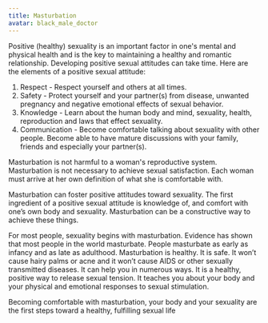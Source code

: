 ```yaml
---
title: Masturbation
avatar: black_male_doctor
---
```


Positive (healthy) sexuality is an important factor in one's mental and
physical health and is the key to maintaining a healthy and romantic
relationship. Developing positive sexual attitudes can take time. Here
are the elements of a positive sexual attitude:

1. Respect - Respect yourself and others at all times.
2. Safety - Protect yourself and your partner(s) from disease, unwanted
   pregnancy and negative emotional effects of sexual behavior.
3. Knowledge - Learn about the human body and mind, sexuality, health,
   reproduction and laws that effect sexuality.
4. Communication - Become comfortable talking about sexuality with other
   people. Become able to have mature discussions with your family,
   friends and especially your partner(s).

Masturbation is not harmful to a woman's reproductive system.
Masturbation is not necessary to achieve sexual satisfaction. Each woman
must arrive at her own definition of what she is comfortable with.

Masturbation can foster positive attitudes toward sexuality. The first
ingredient of a positive sexual attitude is knowledge of, and comfort
with one’s own body and sexuality. Masturbation can be a constructive
way to achieve these things.

For most people, sexuality begins with masturbation. Evidence has shown
that most people in the world masturbate. People masturbate as early as
infancy and as late as adulthood. Masturbation is healthy. It is safe.
It won’t cause hairy palms or acne and it won’t cause AIDS or other
sexually transmitted diseases. It can help you in numerous ways. It is a
healthy, positive way to release sexual tension. It teaches you about
your body and your physical and emotional responses to sexual
stimulation.

Becoming comfortable with masturbation, your body and your sexuality are
the first steps toward a healthy, fulfilling sexual life

